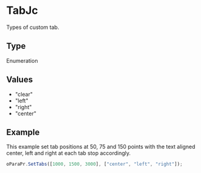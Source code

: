 # TabJc

Types of custom tab.

## Type

Enumeration

## Values

- "clear"
- "left"
- "right"
- "center"


## Example

This example set tab positions at 50, 75 and 150 points with the text aligned center, left and right at each tab stop accordingly.

```javascript
oParaPr.SetTabs([1000, 1500, 3000], ["center", "left", "right"]);
```
